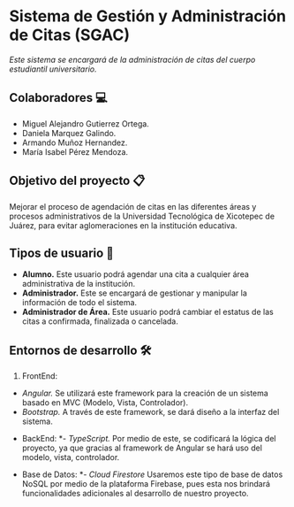 # Sistema de Gestión y Administración de Citas (SGAC)
_Este sistema se encargará de la administración de citas del cuerpo estudiantil universitario._

## Colaboradores 💻
* Miguel Alejandro Gutierrez Ortega.
* Daniela Marquez Galindo.
* Armando Muñoz Hernandez.
* María Isabel Pérez Mendoza.

## Objetivo del proyecto 📋
Mejorar el proceso de agendación de citas en las diferentes áreas y procesos administrativos de la Universidad Tecnológica de Xicotepec de Juárez, para evitar aglomeraciones en la institución educativa.

## Tipos de usuario 👥
* **Alumno.** Este usuario podrá agendar una cita a cualquier área administrativa de la institución.
* **Administrador.** Este se encargará de gestionar y manipular la información de todo el sistema.
* **Administrador de Área.** Este usuario podrá cambiar el estatus de las citas a confirmada, finalizada o cancelada.

## Entornos de desarrollo 🛠️
1. FrontEnd:
  - _Angular._ Se utilizará este framework para la creación de un sistema basado en MVC (Modelo, Vista, Controlador).
  - _Bootstrap._ A través de este framework, se dará diseño a la interfaz del sistema.

* BackEnd:
*- _TypeScript._ Por medio de este, se codificará la lógica del proyecto, ya que gracias al framework de Angular se hará uso del modelo, vista, controlador.

* Base de Datos:
*- _Cloud Firestore_ Usaremos este tipo de base de datos NoSQL por medio de la plataforma Firebase, pues esta nos brindará funcionalidades adicionales al desarrollo de nuestro proyecto.

